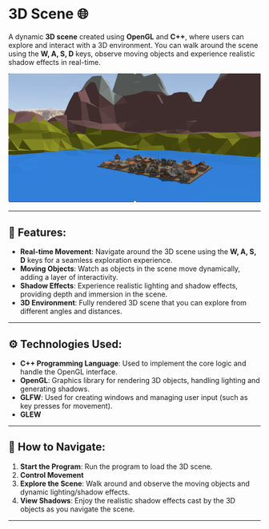 #  **3D Scene** 🌐

A dynamic **3D scene** created using **OpenGL** and **C++**, where users can explore and interact with a 3D environment. You can walk around the scene using the **W, A, S, D** keys, observe moving objects and experience realistic shadow effects in real-time.

![scena](/scena.png)

---

## 🚀 **Features**:
- **Real-time Movement**: Navigate around the 3D scene using the **W, A, S, D** keys for a seamless exploration experience.
- **Moving Objects**: Watch as objects in the scene move dynamically, adding a layer of interactivity.
- **Shadow Effects**: Experience realistic lighting and shadow effects, providing depth and immersion in the scene.
- **3D Environment**: Fully rendered 3D scene that you can explore from different angles and distances.

---

## ⚙️ **Technologies Used**:
- **C++ Programming Language**: Used to implement the core logic and handle the OpenGL interface.
- **OpenGL**: Graphics library for rendering 3D objects, handling lighting and generating shadows.
- **GLFW**: Used for creating windows and managing user input (such as key presses for movement).
- **GLEW**

---

## 📝 **How to Navigate**:
1. **Start the Program**: Run the program to load the 3D scene.
2. **Control Movement**
3. **Explore the Scene**: Walk around and observe the moving objects and dynamic lighting/shadow effects.
4. **View Shadows**: Enjoy the realistic shadow effects cast by the 3D objects as you navigate the scene.

---

